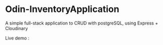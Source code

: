 # Odin-InventoryApplication
A simple full-stack application to CRUD with postgreSQL, using Express + Cloudinary

Live demo : 